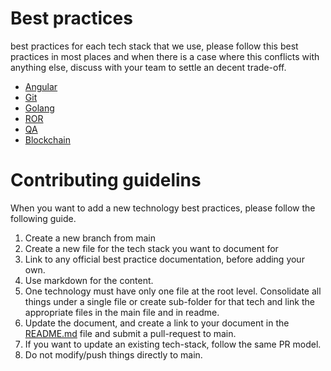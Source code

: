 # Best practices
best practices for each tech stack that we use, please follow this best practices in most places and when there is a case where this conflicts with anything else, discuss with your team to settle an decent trade-off.
- [Angular](angular.md)
- [Git](git)
- [Golang](golang.md)
- [ROR](ror.md)
- [QA](QA)
- [Blockchain](Blockchain)

# Contributing guidelins
When you want to add a new technology best practices, please follow the following guide.
1. Create a new branch from main
2. Create a new file for the tech stack you want to document for
3. Link to any official best practice documentation, before adding your own.
4. Use markdown for the content.
5. One technology must have only one file at the root level. Consolidate all things under a single file or create sub-folder for that tech and link the appropriate files in the main file and in readme.
6. Update the document, and create a link to your document in the [README.md](README.md) file and submit a pull-request to main.
7. If you want to update an existing tech-stack, follow the same PR model.
8. Do not modify/push things directly to main.
